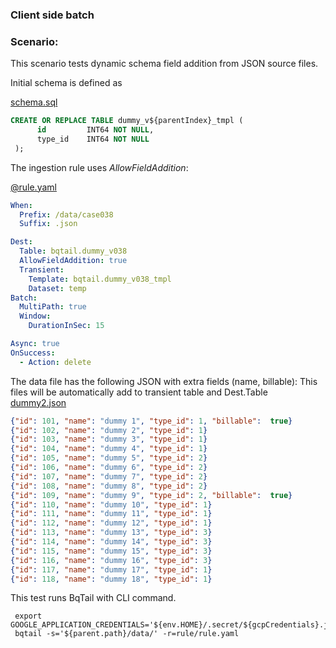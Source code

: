 ### Client side batch 

### Scenario:

This scenario tests dynamic schema field addition from JSON source files.

Initial schema is defined as

[schema.sql](bqtail/schema.sql)
```sql
CREATE OR REPLACE TABLE dummy_v${parentIndex}_tmpl (
      id         INT64 NOT NULL,
      type_id    INT64 NOT NULL
 );
```

The ingestion rule uses *AllowFieldAddition*: 

[@rule.yaml](rule/rule.yaml)
```yaml
When:
  Prefix: /data/case038
  Suffix: .json

Dest:
  Table: bqtail.dummy_v038
  AllowFieldAddition: true
  Transient:
    Template: bqtail.dummy_v038_tmpl
    Dataset: temp
Batch:
  MultiPath: true
  Window:
    DurationInSec: 15

Async: true
OnSuccess:
  - Action: delete

```

The data file has the following JSON with extra fields (name, billable):
This files will be automatically add to transient table and Dest.Table
[dummy2.json](data/trigger/path2/dummy2.json)
```json
{"id": 101, "name": "dummy 1", "type_id": 1, "billable":  true}
{"id": 102, "name": "dummy 2", "type_id": 1}
{"id": 103, "name": "dummy 3", "type_id": 1}
{"id": 104, "name": "dummy 4", "type_id": 1}
{"id": 105, "name": "dummy 5", "type_id": 2}
{"id": 106, "name": "dummy 6", "type_id": 2}
{"id": 107, "name": "dummy 7", "type_id": 2}
{"id": 108, "name": "dummy 8", "type_id": 2}
{"id": 109, "name": "dummy 9", "type_id": 2, "billable":  true}
{"id": 110, "name": "dummy 10", "type_id": 1}
{"id": 111, "name": "dummy 11", "type_id": 1}
{"id": 112, "name": "dummy 12", "type_id": 1}
{"id": 113, "name": "dummy 13", "type_id": 3}
{"id": 114, "name": "dummy 14", "type_id": 3}
{"id": 115, "name": "dummy 15", "type_id": 3}
{"id": 116, "name": "dummy 16", "type_id": 3}
{"id": 117, "name": "dummy 17", "type_id": 1}
{"id": 118, "name": "dummy 18", "type_id": 1}
```


This test runs BqTail with CLI command.

```
 export GOOGLE_APPLICATION_CREDENTIALS='${env.HOME}/.secret/${gcpCredentials}.json'
 bqtail -s='${parent.path}/data/' -r=rule/rule.yaml 
```



